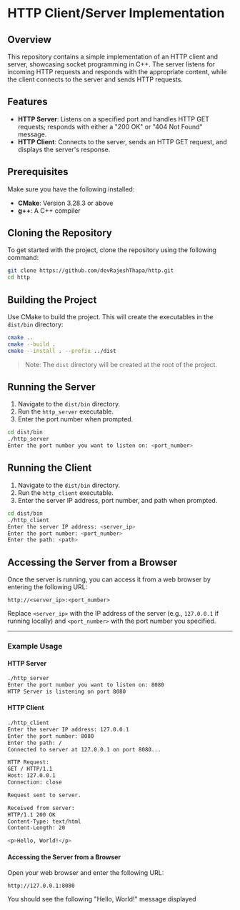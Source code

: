 # HTTP Client/Server Implementation

## Overview

This repository contains a simple implementation of an HTTP client and server, showcasing socket programming in C++. The server listens for incoming HTTP requests and responds with the appropriate content, while the client connects to the server and sends HTTP requests.

## Features

- **HTTP Server**: Listens on a specified port and handles HTTP GET requests; responds with either a "200 OK" or "404 Not Found" message.
- **HTTP Client**: Connects to the server, sends an HTTP GET request, and displays the server's response.

## Prerequisites

Make sure you have the following installed:

- **CMake**: Version 3.28.3 or above
- **g++**: A C++ compiler

## Cloning the Repository

To get started with the project, clone the repository using the following command:

```sh
git clone https://github.com/devRajeshThapa/http.git
cd http
```

## Building the Project

Use CMake to build the project. This will create the executables in the `dist/bin` directory:

```sh
cmake ..
cmake --build .
cmake --install . --prefix ../dist
```

> Note: The `dist` directory will be created at the root of the project.

## Running the Server

1. Navigate to the `dist/bin` directory.
2. Run the `http_server` executable.
3. Enter the port number when prompted.

```sh
cd dist/bin
./http_server
Enter the port number you want to listen on: <port_number>
```

## Running the Client

1. Navigate to the `dist/bin` directory.
2. Run the `http_client` executable.
3. Enter the server IP address, port number, and path when prompted.

```sh
cd dist/bin
./http_client
Enter the server IP address: <server_ip>
Enter the port number: <port_number>
Enter the path: <path>
```

## Accessing the Server from a Browser

Once the server is running, you can access it from a web browser by entering the following URL:

```
http://<server_ip>:<port_number>
```

Replace `<server_ip>` with the IP address of the server (e.g., `127.0.0.1` if running locally) and `<port_number>` with the port number you specified.

---

### Example Usage

#### HTTP Server

```sh
./http_server
Enter the port number you want to listen on: 8080
HTTP Server is listening on port 8080
```

#### HTTP Client

```sh
./http_client
Enter the server IP address: 127.0.0.1
Enter the port number: 8080
Enter the path: /
Connected to server at 127.0.0.1 on port 8080...

HTTP Request:
GET / HTTP/1.1
Host: 127.0.0.1
Connection: close

Request sent to server.

Received from server:
HTTP/1.1 200 OK
Content-Type: text/html
Content-Length: 20

<p>Hello, World!</p>
```

#### Accessing the Server from a Browser

Open your web browser and enter the following URL:

```
http://127.0.0.1:8080
```

You should see the following "Hello, World!" message displayed
